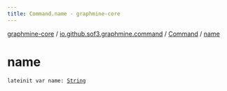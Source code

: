 ```yaml
---
title: Command.name - graphmine-core
---
```


[graphmine-core](../../index.html) / [io.github.sof3.graphmine.command](../index.html) / [Command](index.html) / [name](./name.html)

# name

`lateinit var name: `[`String`](https://kotlinlang.org/api/latest/jvm/stdlib/kotlin/-string/index.html)